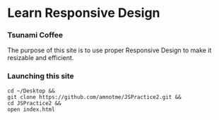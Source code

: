 # Learn Responsive Design

### Tsunami Coffee

The purpose of this site is to use proper Responsive Design to make it
resizable and efficient.

### Launching this site
```
cd ~/Desktop &&
git clone https://github.com/amnotme/JSPractice2.git &&
cd JSPractice2 &&
open index.html
```
